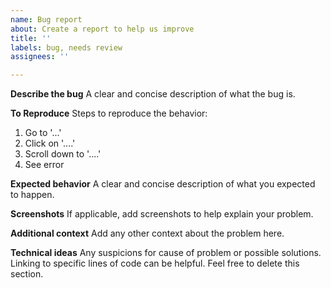 ```yaml
---
name: Bug report
about: Create a report to help us improve
title: ''
labels: bug, needs review
assignees: ''

---
```


**Describe the bug**
A clear and concise description of what the bug is.

**To Reproduce**
Steps to reproduce the behavior:
1. Go to '...'
2. Click on '....'
3. Scroll down to '....'
4. See error

**Expected behavior**
A clear and concise description of what you expected to happen.

**Screenshots**
If applicable, add screenshots to help explain your problem.

**Additional context**
Add any other context about the problem here.

**Technical ideas**
Any suspicions for cause of problem or possible solutions. Linking to specific lines of code can be helpful. Feel free to delete this section.
